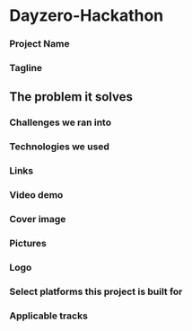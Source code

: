 # Dayzero-Hackathon

### Project Name
### Tagline
## The problem it solves
### Challenges we ran into
### Technologies we used
### Links
### Video demo
### Cover image
### Pictures
### Logo
### Select platforms this project is built for
### Applicable tracks
